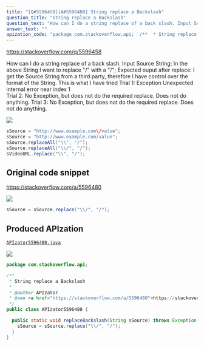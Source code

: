 ```yaml
---
title: "[Q#5596458][A#5596480] String replace a Backslash"
question_title: "String replace a Backslash"
question_text: "How can I do a string replace of a back slash. Input Source String: In the above String I want to replace \"\\/\" with a \"/\"; Expected ouput after replace: I get the Source String from a third party, therefore I have control over the format of the String. This is what I have tried Trial 1: Exception Unexpected internal error near index 1 \\ Trial 2: No Exception, but does not do the required replace. Does not do anything. Trial 3: No Exception, but does not do the required replace. Does not do anything."
answer_text: ""
apization_code: "package com.stackoverflow.api;  /**  * String replace a Backslash  *  * @author APIzator  * @see <a href=\"https://stackoverflow.com/a/5596480\">https://stackoverflow.com/a/5596480</a>  */ public class APIzator5596480 {    public static void replaceBackslash(String sSource) throws Exception {     sSource = sSource.replace(\"\\\\/\", \"/\");   } }"
---
```


https://stackoverflow.com/q/5596458

How can I do a string replace of a back slash.
Input Source String:
In the above String I want to replace &quot;\/&quot; with a &quot;/&quot;;
Expected ouput after replace:
I get the Source String from a third party, therefore I have control over the format of the String.
This is what I have tried
Trial 1:
Exception
Unexpected internal error near index 1
\
Trial 2:
No Exception, but does not do the required replace. Does not do anything.
Trial 3:
No Exception, but does not do the required replace. Does not do anything.


<div class="code-logo"><img src="/stackoverflow.png" /></div>

```java
sSource = "http://www.example.com\/value";
sSource = "http://www.example.com/value";
sSource.replaceAll("\\", "/");
sSource.replaceAll("\\/", "/");
sVideoURL.replace("\\", "/");
```


## Original code snippet

https://stackoverflow.com/a/5596480



<div class="code-logo"><img src="/stackoverflow.png" /></div>

```java
sSource = sSource.replace("\\/", "/");
```

## Produced APIzation

[`APIzator5596480.java`](https://github.com/blind-papers/apization-temp-data/raw/main/search/APIzator5596480.java)

<div class="code-logo"><img src="/apizator.png" /></div>

```java
package com.stackoverflow.api;

/**
 * String replace a Backslash
 *
 * @author APIzator
 * @see <a href="https://stackoverflow.com/a/5596480">https://stackoverflow.com/a/5596480</a>
 */
public class APIzator5596480 {

  public static void replaceBackslash(String sSource) throws Exception {
    sSource = sSource.replace("\\/", "/");
  }
}

```